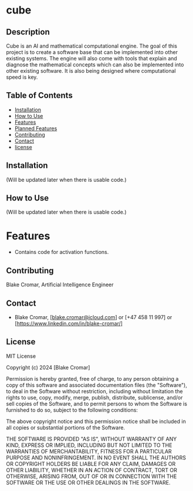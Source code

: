 # cube

## Description
Cube is an AI and mathematical computational engine. The goal of this project is to create a software base that can be implemented into other existing systems. The engine will also come with tools that explain and diagnose the mathematical concepts which can also be implemented into other existing software. It is also being designed where computational speed is key.

## Table of Contents
- [Installation](#installation)
- [How&nbsp;to&nbsp;Use](#how_to_use)
- [Features](#features)
- [Planned&nbsp;Features](#planned-features)
- [Contributing](#contributing)
- [Contact](#contact)
- [license](#license)

## Installation
(Will be updated later when there is usable code.)

## How to Use
(Will be updated later when there is usable code.)

# Features
- Contains code for activation functions.

## Contributing
Blake Cromar, Artificial Intelligence Engineer

## Contact
- Blake Cromar, [blake.cromar@icloud.com] or [+47 458 11 997] or [https://www.linkedin.com/in/blake-cromar/]

## License
MIT License

Copyright (c) 2024 [Blake Cromar]

Permission is hereby granted, free of charge, to any person obtaining a copy
of this software and associated documentation files (the "Software"), to deal
in the Software without restriction, including without limitation the rights
to use, copy, modify, merge, publish, distribute, sublicense, and/or sell
copies of the Software, and to permit persons to whom the Software is
furnished to do so, subject to the following conditions:

The above copyright notice and this permission notice shall be included in all
copies or substantial portions of the Software.

THE SOFTWARE IS PROVIDED "AS IS", WITHOUT WARRANTY OF ANY KIND, EXPRESS OR
IMPLIED, INCLUDING BUT NOT LIMITED TO THE WARRANTIES OF MERCHANTABILITY,
FITNESS FOR A PARTICULAR PURPOSE AND NONINFRINGEMENT. IN NO EVENT SHALL THE
AUTHORS OR COPYRIGHT HOLDERS BE LIABLE FOR ANY CLAIM, DAMAGES OR OTHER
LIABILITY, WHETHER IN AN ACTION OF CONTRACT, TORT OR OTHERWISE, ARISING FROM,
OUT OF OR IN CONNECTION WITH THE SOFTWARE OR THE USE OR OTHER DEALINGS IN THE
SOFTWARE.